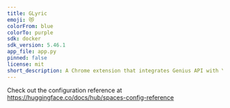 ```yaml
---
title: GLyric
emoji: 😻
colorFrom: blue
colorTo: purple
sdk: docker
sdk_version: 5.46.1
app_file: app.py
pinned: false
license: mit
short_description: A Chrome extension that integrates Genius API with YouTube.
---
```


Check out the configuration reference at https://huggingface.co/docs/hub/spaces-config-reference
